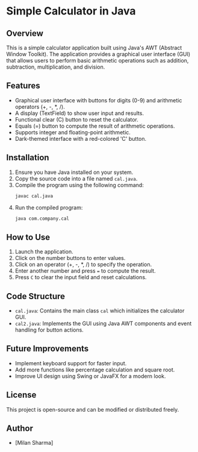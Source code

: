 # Simple Calculator in Java

## Overview
This is a simple calculator application built using Java's AWT (Abstract Window Toolkit). The application provides a graphical user interface (GUI) that allows users to perform basic arithmetic operations such as addition, subtraction, multiplication, and division.

## Features
- Graphical user interface with buttons for digits (0-9) and arithmetic operators (+, -, *, /).
- A display (TextField) to show user input and results.
- Functional clear (C) button to reset the calculator.
- Equals (=) button to compute the result of arithmetic operations.
- Supports integer and floating-point arithmetic.
- Dark-themed interface with a red-colored 'C' button.

## Installation
1. Ensure you have Java installed on your system.
2. Copy the source code into a file named `cal.java`.
3. Compile the program using the following command:
   ```sh
   javac cal.java
   ```
4. Run the compiled program:
   ```sh
   java com.company.cal
   ```

## How to Use
1. Launch the application.
2. Click on the number buttons to enter values.
3. Click on an operator (+, -, *, /) to specify the operation.
4. Enter another number and press `=` to compute the result.
5. Press `C` to clear the input field and reset calculations.

## Code Structure
- `cal.java`: Contains the main class `cal` which initializes the calculator GUI.
- `cal2.java`: Implements the GUI using Java AWT components and event handling for button actions.

## Future Improvements
- Implement keyboard support for faster input.
- Add more functions like percentage calculation and square root.
- Improve UI design using Swing or JavaFX for a modern look.

## License
This project is open-source and can be modified or distributed freely.

## Author
- [Milan Sharma]


